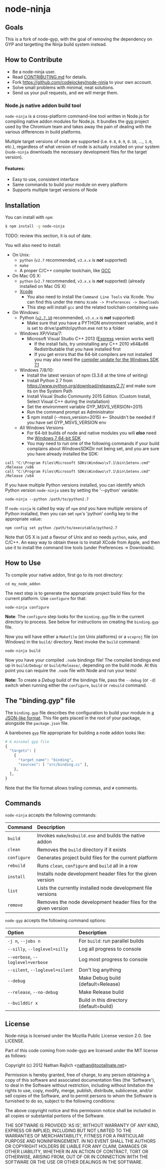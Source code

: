 node-ninja
==========

## Goals

This is a fork of node-gyp, with the goal of removing the dependency on GYP and 
targetting the Ninja build system instead.

## How to Contribute

* Be a node-ninja user.
* Read [CONTRIBUTING.md](contributing.md) for details.
* Fork https://github.com/codejockey/node-ninja to your own account.
* Solve small problems with minimal, neat solutions.
* Send us your pull requests, and we will merge them.

### Node.js native addon build tool

`node-ninja` is a cross-platform command-line tool written in Node.js for compiling
native addon modules for Node.js. It bundles the [gyp](https://code.google.com/p/gyp/)
project used by the Chromium team and takes away the pain of dealing with the
various differences in build platforms.

Multiple target versions of node are supported (i.e. `0.8`, `0.9`, `0.10`, ..., `1.0`,
etc.), regardless of what version of node is actually installed on your system
(`node-ninja` downloads the necessary development files for the target version).

#### Features:

 * Easy to use, consistent interface
 * Same commands to build your module on every platform
 * Supports multiple target versions of Node


Installation
------------

You can install with `npm`:

``` bash
$ npm install -g node-ninja
```

TODO: review this section, it is out of date.

You will also need to install:

  * On Unix:
    * `python` (`v2.7` recommended, `v3.x.x` is __*not*__ supported)
    * `make`
    * A proper C/C++ compiler toolchain, like [GCC](https://gcc.gnu.org)
  * On Mac OS X:
    * `python` (`v2.7` recommended, `v3.x.x` is __*not*__ supported) (already installed on Mac OS X)
    * [Xcode](https://developer.apple.com/xcode/download/)
      * You also need to install the `Command Line Tools` via Xcode. You can find this under the menu `Xcode -> Preferences -> Downloads`
      * This step will install `gcc` and the related toolchain containing `make`
  * On Windows:
    * Python ([`v2.7.10`][python-v2.7.10] recommended, `v3.x.x` is __*not*__ supported)
      * Make sure that you have a PYTHON environment variable, and it is set to drive:\path\to\python.exe not to a folder
    * Windows XP/Vista/7:
      * Microsoft Visual Studio C++ 2013 ([Express][msvc2013] version works well)
        * If the install fails, try uninstalling any C++ 2010 x64&x86 Redistributable that you have installed first
        * If you get errors that the 64-bit compilers are not installed you may also need the [compiler update for the Windows SDK 7.1]
    * Windows 7/8/10:
        * Install the latest version of npm (3.3.6 at the time of writing)
        * Install Python 2.7 from https://www.python.org/download/releases/2.7/ and make sure its on the System Path
        * Install Visual Studio Community 2015 Edition. (Custom Install, Select Visual C++ during the installation)
        * Set the environment variable GYP_MSVS_VERSION=2015
        * Run the command prompt as Administrator
        * $ npm install (--msvs_version=2015) <-- Shouldn't be needed if you have set GYP_MSVS_VERSION env
    * All Windows Versions
      * For 64-bit builds of node and native modules you will _**also**_ need the [Windows 7 64-bit SDK][win7sdk]
      * You may need to run one of the following commands if your build complains about WindowsSDKDir not being set, and you are sure you have already installed the SDK:

```
call "C:\Program Files\Microsoft SDKs\Windows\v7.1\bin\Setenv.cmd" /Release /x86
call "C:\Program Files\Microsoft SDKs\Windows\v7.1\bin\Setenv.cmd" /Release /x64
```

If you have multiple Python versions installed, you can identify which Python
version `node-ninja` uses by setting the '--python' variable:

```
node-ninja --python /path/to/python2.7
```

If `node-ninja` is called by way of `npm` *and* you have multiple versions of
Python installed, then you can set `npm`'s 'python' config key to the appropriate
value:

```
npm config set python /path/to/executable/python2.7
```

Note that OS X is just a flavour of Unix and so needs `python`, `make`, and C/C++.
An easy way to obtain these is to install XCode from Apple,
and then use it to install the command line tools (under Preferences -> Downloads).

How to Use
----------

To compile your native addon, first go to its root directory:

```
cd my_node_addon
```

The next step is to generate the appropriate project build files for the current
platform. Use `configure` for that:

```
node-ninja configure
```

__Note__: The `configure` step looks for the `binding.gyp` file in the current
directory to process. See below for instructions on creating the `binding.gyp` file.

Now you will have either a `Makefile` (on Unix platforms) or a `vcxproj` file
(on Windows) in the `build/` directory. Next invoke the `build` command:

```
node-ninja build
```

Now you have your compiled `.node` bindings file! The compiled bindings end up
in `build/Debug/` or `build/Release/`, depending on the build mode. At this point
you can require the `.node` file with Node and run your tests!

__Note:__ To create a _Debug_ build of the bindings file, pass the `--debug` (or
`-d`) switch when running either the `configure`, `build` or `rebuild` command.


The "binding.gyp" file
----------------------

The `binding.gyp` file describes the configuration to build your module in [a JSON-like format](https://gyp.gsrc.io/docs/LanguageSpecification.md). This file gets placed in the root of
your package, alongside the `package.json` file.

A barebones `gyp` file appropriate for building a node addon looks like:

``` python
# A minimal gyp file
{
  "targets": [
    {
      "target_name": "binding",
      "sources": [ "src/binding.cc" ],
    },
  ],
}
```

Note that the file format allows trailing commas, and `#` comments.

Commands
--------

`node-ninja` accepts the following commands:

| **Command**   | **Description**
|:--------------|:---------------------------------------------------------------
| `build`       | Invokes `make`/`msbuild.exe` and builds the native addon
| `clean`       | Removes the `build` directory if it exists
| `configure`   | Generates project build files for the current platform
| `rebuild`     | Runs `clean`, `configure` and `build` all in a row
| `install`     | Installs node development header files for the given version
| `list`        | Lists the currently installed node development file versions
| `remove`      | Removes the node development header files for the given version

`node-gyp` accepts the following command options:

| **Option**         | **Description**
|:-------------------|:------------------------------------------------
| `-j n`, `--jobs n` | For `build`: run parallel builds
| `--silly`, `--loglevel=silly` | Log all progress to console
| `--verbose`, `--loglevel=verbose` | Log most progress to console
| `--silent`, `--loglevel=silent` | Don't log anything
| `--debug`          | Make Debug build (default=Release)
| `--release`, `--no-debug` | Make Release build
| `--builddir x` | Build in this directory (default=build)

License
-------
Node-ninja is licensed under the Mozilla Public License version 2.0. See LICENSE.

Part of this code coming from node-gyp are licensed under the MIT license as follows:

Copyright (c) 2012 Nathan Rajlich &lt;nathan@tootallnate.net&gt;

Permission is hereby granted, free of charge, to any person obtaining
a copy of this software and associated documentation files (the
'Software'), to deal in the Software without restriction, including
without limitation the rights to use, copy, modify, merge, publish,
distribute, sublicense, and/or sell copies of the Software, and to
permit persons to whom the Software is furnished to do so, subject to
the following conditions:

The above copyright notice and this permission notice shall be
included in all copies or substantial portions of the Software.

THE SOFTWARE IS PROVIDED 'AS IS', WITHOUT WARRANTY OF ANY KIND,
EXPRESS OR IMPLIED, INCLUDING BUT NOT LIMITED TO THE WARRANTIES OF
MERCHANTABILITY, FITNESS FOR A PARTICULAR PURPOSE AND NONINFRINGEMENT.
IN NO EVENT SHALL THE AUTHORS OR COPYRIGHT HOLDERS BE LIABLE FOR ANY
CLAIM, DAMAGES OR OTHER LIABILITY, WHETHER IN AN ACTION OF CONTRACT,
TORT OR OTHERWISE, ARISING FROM, OUT OF OR IN CONNECTION WITH THE
SOFTWARE OR THE USE OR OTHER DEALINGS IN THE SOFTWARE.


[python-v2.7.10]: https://www.python.org/downloads/release/python-2710/
[msvc2013]: https://www.microsoft.com/en-gb/download/details.aspx?id=44914
[win7sdk]: https://www.microsoft.com/en-us/download/details.aspx?id=8279
[compiler update for the Windows SDK 7.1]: https://www.microsoft.com/en-us/download/details.aspx?id=4422
